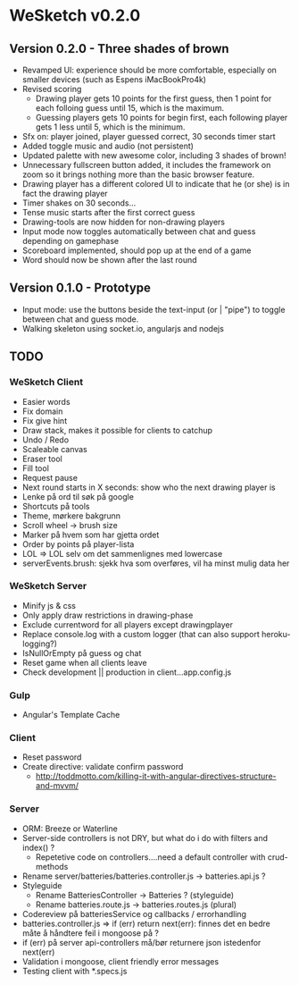 
# WeSketch v0.2.0

## Version 0.2.0 - Three shades of brown
- Revamped UI: experience should be more comfortable, especially on smaller devices (such as Espens iMacBookPro4k)
- Revised scoring
	- Drawing player gets 10 points for the first guess, then 1 point for each folloing guess until 15, which is the maximum.
	- Guessing players gets 10 points for begin first, each following player gets 1 less until 5, which is the minimum.
- Sfx on: player joined, player guessed correct, 30 seconds timer start
- Added toggle music and audio (not persistent)
- Updated palette with new awesome color, including 3 shades of brown!
- Unnecessary fullscreen button added, it includes the framework on zoom so it brings nothing more than the basic browser feature.
- Drawing player has a different colored UI to indicate that he (or she) is in fact the drawing player
- Timer shakes on 30 seconds...
- Tense music starts after the first correct guess
- Drawing-tools are now hidden for non-drawing players
- Input mode now toggles automatically between chat and guess depending on gamephase
- Scoreboard implemented, should pop up at the end of a game
- Word should now be shown after the last round

## Version 0.1.0 - Prototype
- Input mode: use the buttons beside the text-input (or | "pipe") to toggle between chat and guess mode.
- Walking skeleton using socket.io, angularjs and nodejs

## TODO

### WeSketch Client
- Easier words
- Fix domain
- Fix give hint
- Draw stack, makes it possible for clients to catchup
- Undo / Redo
- Scaleable canvas
- Eraser tool
- Fill tool
- Request pause
- Next round starts in X seconds: show who the next drawing player is
- Lenke på ord til søk på google
- Shortcuts på tools
- Theme, mørkere bakgrunn
- Scroll wheel -> brush size
- Marker på hvem som har gjetta ordet
- Order by points på player-lista
- LOL => LOL selv om det sammenlignes med lowercase
- serverEvents.brush: sjekk hva som overføres, vil ha minst mulig data her

### WeSketch Server
- Minify js & css
- Only apply draw restrictions in drawing-phase
- Exclude currentword for all players except drawingplayer
- Replace console.log with a custom logger (that can also support heroku-logging?)
- IsNullOrEmpty på guess og chat
- Reset game when all clients leave
- Check development || production in client...app.config.js

### Gulp
- Angular's Template Cache

### Client
- Reset password
- Create directive: validate confirm password
	- http://toddmotto.com/killing-it-with-angular-directives-structure-and-mvvm/

### Server
- ORM: Breeze or Waterline
- Server-side controllers is not DRY, but what do i do with filters and index() ?
	- Repetetive code on controllers....need a default controller with crud-methods
- Rename server/batteries/batteries.controller.js -> batteries.api.js ?
- Styleguide
	- Rename BatteriesController -> Batteries ? (styleguide)
	- Rename batteries.route.js -> batteries.routes.js (plural)
- Codereview på batteriesService og callbacks / errorhandling
- batteries.controller.js => if (err) return next(err): finnes det en bedre måte å håndtere feil i mongoose på ?
- if (err) på server api-controllers må/bør returnere json istedenfor next(err)
- Validation i mongoose, client friendly error messages
- Testing client with *.specs.js
